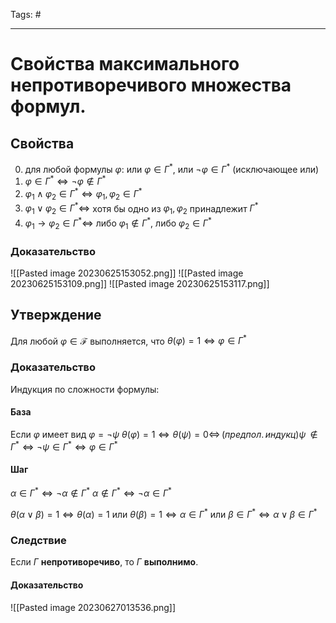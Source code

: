 Tags: #

---
# Свойства максимального непротиворечивого множества формул.

## Свойства
0) для любой формулы $\varphi$: или $\varphi \in \Gamma^*$, или  $\neg\varphi \in \Gamma^*$ (исключающее или)
1) $\varphi \in \Gamma^* \Leftrightarrow \neg \varphi \notin \Gamma^*\,$
2) $\varphi_1 \wedge \varphi_2 \in \Gamma^* \Leftrightarrow \varphi_1,\varphi_2 \in \Gamma^*$
3) $\varphi_1 \lor \varphi_2 \in \Gamma^* \Leftrightarrow$ хотя бы одно из $\varphi_1,\varphi_2$ принадлежит $\Gamma^*$
4) $\varphi_1 \rightarrow \varphi_2 \in \Gamma^* \Leftrightarrow$ либо $\varphi_1 \notin \Gamma^*$, либо  $\varphi_2 \in \Gamma^*$

### Доказательство
![[Pasted image 20230625153052.png]]
![[Pasted image 20230625153109.png]]
![[Pasted image 20230625153117.png]]

## Утверждение
Для любой $\varphi \in \mathcal{F}$ выполняется, что $\theta(\varphi) = 1 \Leftrightarrow \varphi \in Г^*$

### Доказательство
Индукция по сложности формулы:

#### База
Если $\varphi$ имеет вид $\varphi = \neg\psi$
$\theta(\varphi) = 1 \Leftrightarrow \theta(\psi) = 0 \Leftrightarrow \,(предпол.\,индукц) \psi \,\notin Г^* \Leftrightarrow \neg\psi \in Г^* \Leftrightarrow \varphi \in Г^*$

#### Шаг
$\alpha \in Г^* \Leftrightarrow \neg\alpha \notin Г^*$
$\alpha \notin Г^* \Leftrightarrow \neg\alpha \in Г^*$

$\theta(\alpha \lor \beta) = 1 \Leftrightarrow \theta(\alpha) = 1$ или $\theta(\beta) = 1 \Leftrightarrow \alpha \in Г^*$ или $\beta \in Г^* \Leftrightarrow \alpha \lor \beta \in Г^*$


### Следствие
Если $Г$ **непротиворечиво**, то $Г$ **выполнимо**.

#### Доказательство
![[Pasted image 20230627013536.png]]